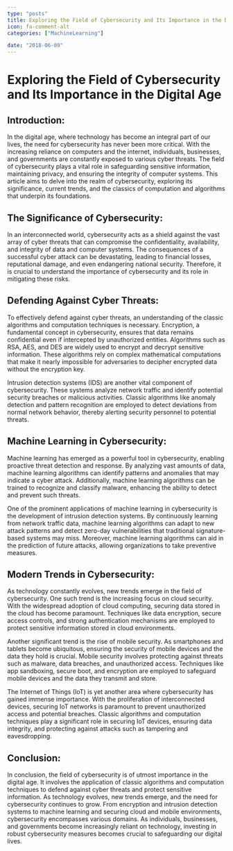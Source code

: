 ```yaml
---
type: "posts"
title: Exploring the Field of Cybersecurity and Its Importance in the Digital Age
icon: fa-comment-alt
categories: ["MachineLearning"]

date: "2018-06-09"
---
```




# Exploring the Field of Cybersecurity and Its Importance in the Digital Age

## Introduction:
In the digital age, where technology has become an integral part of our lives, the need for cybersecurity has never been more critical. With the increasing reliance on computers and the internet, individuals, businesses, and governments are constantly exposed to various cyber threats. The field of cybersecurity plays a vital role in safeguarding sensitive information, maintaining privacy, and ensuring the integrity of computer systems. This article aims to delve into the realm of cybersecurity, exploring its significance, current trends, and the classics of computation and algorithms that underpin its foundations.

## The Significance of Cybersecurity:
In an interconnected world, cybersecurity acts as a shield against the vast array of cyber threats that can compromise the confidentiality, availability, and integrity of data and computer systems. The consequences of a successful cyber attack can be devastating, leading to financial losses, reputational damage, and even endangering national security. Therefore, it is crucial to understand the importance of cybersecurity and its role in mitigating these risks.

## Defending Against Cyber Threats:
To effectively defend against cyber threats, an understanding of the classic algorithms and computation techniques is necessary. Encryption, a fundamental concept in cybersecurity, ensures that data remains confidential even if intercepted by unauthorized entities. Algorithms such as RSA, AES, and DES are widely used to encrypt and decrypt sensitive information. These algorithms rely on complex mathematical computations that make it nearly impossible for adversaries to decipher encrypted data without the encryption key.

Intrusion detection systems (IDS) are another vital component of cybersecurity. These systems analyze network traffic and identify potential security breaches or malicious activities. Classic algorithms like anomaly detection and pattern recognition are employed to detect deviations from normal network behavior, thereby alerting security personnel to potential threats.

## Machine Learning in Cybersecurity:
Machine learning has emerged as a powerful tool in cybersecurity, enabling proactive threat detection and response. By analyzing vast amounts of data, machine learning algorithms can identify patterns and anomalies that may indicate a cyber attack. Additionally, machine learning algorithms can be trained to recognize and classify malware, enhancing the ability to detect and prevent such threats.

One of the prominent applications of machine learning in cybersecurity is the development of intrusion detection systems. By continuously learning from network traffic data, machine learning algorithms can adapt to new attack patterns and detect zero-day vulnerabilities that traditional signature-based systems may miss. Moreover, machine learning algorithms can aid in the prediction of future attacks, allowing organizations to take preventive measures.

## Modern Trends in Cybersecurity:
As technology constantly evolves, new trends emerge in the field of cybersecurity. One such trend is the increasing focus on cloud security. With the widespread adoption of cloud computing, securing data stored in the cloud has become paramount. Techniques like data encryption, secure access controls, and strong authentication mechanisms are employed to protect sensitive information stored in cloud environments.

Another significant trend is the rise of mobile security. As smartphones and tablets become ubiquitous, ensuring the security of mobile devices and the data they hold is crucial. Mobile security involves protecting against threats such as malware, data breaches, and unauthorized access. Techniques like app sandboxing, secure boot, and encryption are employed to safeguard mobile devices and the data they transmit and store.

The Internet of Things (IoT) is yet another area where cybersecurity has gained immense importance. With the proliferation of interconnected devices, securing IoT networks is paramount to prevent unauthorized access and potential breaches. Classic algorithms and computation techniques play a significant role in securing IoT devices, ensuring data integrity, and protecting against attacks such as tampering and eavesdropping.

## Conclusion:
In conclusion, the field of cybersecurity is of utmost importance in the digital age. It involves the application of classic algorithms and computation techniques to defend against cyber threats and protect sensitive information. As technology evolves, new trends emerge, and the need for cybersecurity continues to grow. From encryption and intrusion detection systems to machine learning and securing cloud and mobile environments, cybersecurity encompasses various domains. As individuals, businesses, and governments become increasingly reliant on technology, investing in robust cybersecurity measures becomes crucial to safeguarding our digital lives.